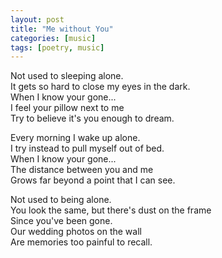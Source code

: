 ```yaml
---
layout: post
title: "Me without You"
categories: [music]
tags: [poetry, music]
---
```

Not used to sleeping alone.<br/>
It gets so hard to close my eyes in the dark.<br/>
When I know your gone...<br/>
I feel your pillow next to me<br/>
Try to believe it's you enough to dream.

Every morning I wake up alone.<br/>
I try instead to pull myself out of bed.<br/>
When I know your gone...<br/>
The distance between you and me<br/>
Grows far beyond a point that I can see.

Not used to being alone.<br/>
You look the same, but there's dust on the frame<br/>
Since you've been gone.<br/>
Our wedding photos on the wall<br/>
Are memories too painful to recall.
